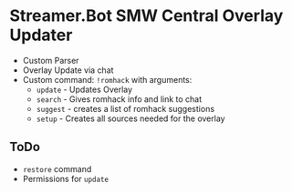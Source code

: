 # Streamer.Bot SMW Central Overlay Updater

* Custom Parser
* Overlay Update via chat
* Custom command: `!romhack` with arguments:
    + `update` - Updates Overlay
    + `search` - Gives romhack info and link to chat
    + `suggest` - creates a list of romhack suggestions
    + `setup` - Creates all sources needed for the overlay

## ToDo
- `restore` command
- Permissions for `update`